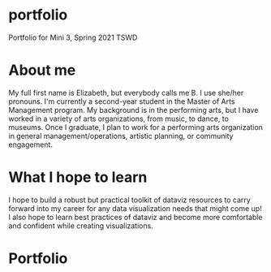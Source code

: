 # portfolio
Portfolio for Mini 3, Spring 2021 TSWD

# About me
My full first name is Elizabeth, but everybody calls me B. I use she/her pronouns. I'm currently a second-year student in the Master of Arts Management program. My background is in the performing arts, but I have worked in a variety of arts organizations, from music, to dance, to museums. Once I graduate, I plan to work for a performing arts organization in general management/operations, artistic planning, or community engagement. 

# What I hope to learn
I hope to build a robust but practical toolkit of dataviz resources to carry forward into my career for any data visualization needs that might come up! I also hope to learn best practices of dataviz and become more comfortable and confident while creating visualizations. 

# Portfolio

